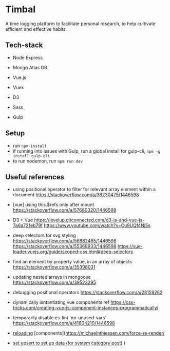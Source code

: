 # Timbal

A time logging platform to facilitate personal research, to help cultivate efficient and effective habits.

## Tech-stack

- Node Express
- Mongo Atlas DB
- Vue.js
- Vuex
- D3

- Sass
- Gulp

## Setup

- run `npm-install`
- if running into issues with Gulp, run a global install for gulp-cli, `npm -g install gulp-cli`
- to run nodemon, run `npm run dev`

## Useful references

- using positional operator to filter for relevant array element within a document https://stackoverflow.com/a/36230475/1446598
- [vue] using this.\$refs only after mount https://stackoverflow.com/a/57680320/1446598

- D3 + Vue https://levelup.gitconnected.com/d3-js-and-vue-js-7a6a721eb79f https://www.youtube.com/watch?v=Cu9UQf4Nj5s

- deep selectors for svg styling https://stackoverflow.com/a/56882465/1446598 https://stackoverflow.com/a/55368933/1446598 https://vue-loader.vuejs.org/guide/scoped-css.html#deep-selectors

- find an element by property value, in an array of objects https://stackoverflow.com/a/35398031

- updating nested arrays in mongoose https://stackoverflow.com/a/39523295
- debugging positional operators https://stackoverflow.com/a/28159282

- dynamically isntantiating vue components ref https://css-tricks.com/creating-vue-js-component-instances-programmatically/

- temporarily disable es-lint 'no-unused-vars' https://stackoverflow.com/a/41604210/1446598

- [reloading](https://stackoverflow.com/questions/47683728/vue-reload-child-component) [components](https://michaelnthiessen.com/force-re-render/

- [set upsert to set up data (for system category post)](https://stackoverflow.com/a/33401897/1446598)
)
